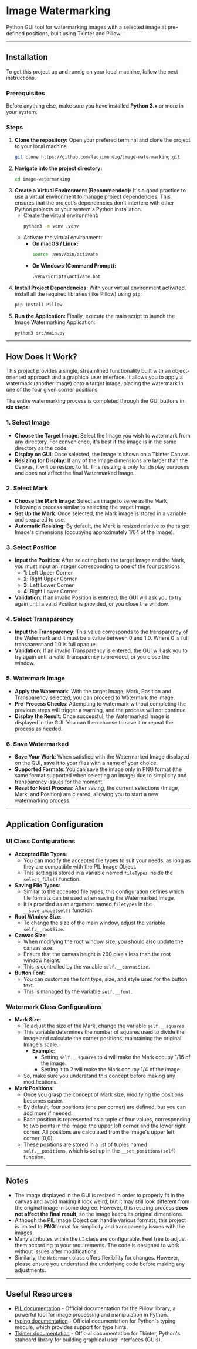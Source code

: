 # Image Watermarking

Python GUI tool for watermarking images with a selected image at pre-defined positions, built using Tkinter and Pillow.

---

## Installation

To get this project up and runnig on your local machine, follow the next instructions.

### Prerequisites
Before anything else, make sure you have installed **Python 3.x** or more in your system.

### Steps
1. **Clone the repository:**
Open your prefered terminal and clone the project to your local machine
    ```bash
    git clone https://github.com/leojimenezg/image-watermarking.git
    ```
2.  **Navigate into the project directory:**
    ```bash
    cd image-watermarking
    ```
3. **Create a Virtual Environment (Recommended):**
It's a good practice to use a virtual environment to manage project dependencies. This ensures that the project's dependencies don't interfere with other Python projects or your system's Python installation.
    * Create the virtual environment:
        ```bash
        python3 -m venv .venv
        ```
    * Activate the virtual environment:
        * **On macOS / Linux:**
            ```bash
            source .venv/bin/activate
            ```
        * **On Windows (Command Prompt):**
            ```bash
            .venv\Scripts\activate.bat
            ```
4. **Install Project Dependencies:**
With your virtual environment activated, install all the required libraries (like Pillow) using `pip`:
    ```bash
    pip install Pillow
    ```
5. **Run the Application:**
Finally, execute the main script to launch the Image Watermarking Application:
    ```bash
    python3 src/main.py
    ```

---

## How Does It Work?

This project provides a single, streamlined functionality built with an object-oriented approach and a graphical user interface. It allows you to apply a watermark (another image) onto a target image, placing the watermark in one of the four given corner positions.

The entire watermarking process is completed through the GUI buttons in **six steps**:

### 1. Select Image
* **Choose the Target Image**: Select the Image you wish to watermark from any directory. For convenience, it's best if the image is in the same directory as the code.
* **Display on GUI**: Once selected, the Image is shown on a Tkinter Canvas.
* **Resizing for Display**: If any of the Image dimensions are larger than the Canvas, it will be resized to fit. This resizing is only for display purposes and does not affect the final Watermarked Image.

### 2. Select Mark
* **Choose the Mark Image**: Select an image to serve as the Mark, following a process similar to selecting the target Image.
* **Set Up the Mark**: Once selected, the Mark image is stored in a variable and prepared to use.
* **Automatic Resizing**: By default, the Mark is resized relative to the target Image's dimensions (occupying approximately 1/64 of the Image).

### 3. Select Position
* **Input the Position**: After selecting both the target Image and the Mark, you must input an integer corresponding to one of the four positions:
  * **1**: Left Upper Corner  
  * **2**: Right Upper Corner  
  * **3**: Left Lower Corner  
  * **4**: Right Lower Corner
* **Validation**: If an invalid Position is entered, the GUI will ask you to try again until a valid Position is provided, or you close the window.

### 4. Select Transparency
* **Input the Transparency**: This value corresponds to the transparency of the Watermark and it must be a value between 0 and 1.0. Where 0 is full transparent and 1.0 is full opaque.
* **Validation**: If an invalid Transparency is entered, the GUI will ask you to try again until a valid Transparency is provided, or you close the window.

### 5. Watermark Image
* **Apply the Watermark**: With the target Image, Mark, Position and Transparency selected, you can proceed to Watermark the image.
* **Pre-Process Checks**: Attempting to watermark without completing the previous steps will trigger a warning, and the process will not continue.
* **Display the Result**: Once successful, the Watermarked Image is displayed in the GUI. You can then choose to save it or repeat the process as needed.

### 6. Save Watermarked 
* **Save Your Work**: When satisfied with the Watermarked Image displayed on the GUI, save it to your files with a name of your choice.
* **Supported Formats**: You can save the image only in PNG format (the same format supported when selecting an image) due to simplicity and transparency issues for the moment.
* **Reset for Next Process**: After saving, the current selections (Image, Mark, and Position) are cleared, allowing you to start a new watermarking process.

---

## Application Configuration

### UI Class Configurations
* **Accepted File Types**:
  * You can modify the accepted file types to suit your needs, as long as they are compatible with the PIL Image Object.
  * This setting is stored in a variable named `fileTypes` inside the `select_file()` function.
* **Saving File Types**:
  * Similar to the accepted file types, this configuration defines which file formats can be used when saving the Watermarked Image.
  * It is provided as an argument named `filetypes` in the `__save_image(self)` function.
* **Root Window Size**:
  * To change the size of the main window, adjust the variable `self.__rootSize`.
* **Canvas Size**:
  * When modifying the root window size, you should also update the canvas size.
  * Ensure that the canvas height is 200 pixels less than the root window height.
  * This is controlled by the variable `self.__canvasSize`.
* **Button Font**:
  * You can customize the font type, size, and style used for the button text.
  * This is managed by the variable `self.__font`.

### Watermark Class Configurations
* **Mark Size**:
  * To adjust the size of the Mark, change the variable `self.__squares`.
  * This variable determines the number of squares used to divide the image and calculate the corner positions, maintaining the original Image's scale.
    * **Example**:
      * Setting `self.__squares` to 4 will make the Mark occupy 1/16 of the image.
      * Setting it to 2 will make the Mark occupy 1/4 of the image.
  * So, make sure you understand this concept before making any modifications.
* **Mark Positions**:
  * Once you grasp the concept of Mark size, modifying the positions becomes easier.
  * By default, four positions (one per corner) are defined, but you can add more if needed.
  * Each position is represented as a tuple of four values, corresponding to two points in the image: the upper left corner and the lower right corner. All positions are calculated from the Image's upper left corner (0,0).
  * These positions are stored in a list of tuples named `self.__positions`, which is set up in the `__set_positions(self)` function.

---

## Notes

* The image displayed in the GUI is resized in order to properly fit in the canvas and avoid making it look weird, but it may still look different from the original image in some degree. However, this resizing process **does not affect the final result**, so the image keeps its original dimensions.
* Although the PIL Image Object can handle various formats, this project is limited to **PNG**format for simplicity and transparency issues with the images.
* Many attributes within the `UI` class are configurable. Feel free to adjust them according to your requirements. The code is designed to work without issues after modifications.
* Similarly, the `Watermark` class offers flexibility for changes. However, please ensure you understand the underlying code before making any adjustments.

---

## Useful Resources

* [PIL documentation](https://pillow.readthedocs.io/en/stable/handbook/tutorial.html) - Official documentation for the Pillow library, a powerful tool for image processing and manipulation in Python.
* [typing documentation](https://docs.python.org/3/library/typing.html) - Official documentation for Python's typing module, which provides support for type hints.
* [Tkinter documentation](https://docs.python.org/3/library/tk.html) - Official documentation for Tkinter, Python's standard library for building graphical user interfaces (GUIs).

